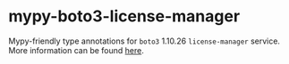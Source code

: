 # mypy-boto3-license-manager

Mypy-friendly type annotations for `boto3` 1.10.26 `license-manager` service.
More information can be found [here](https://github.com/vemel/mypy_boto3).